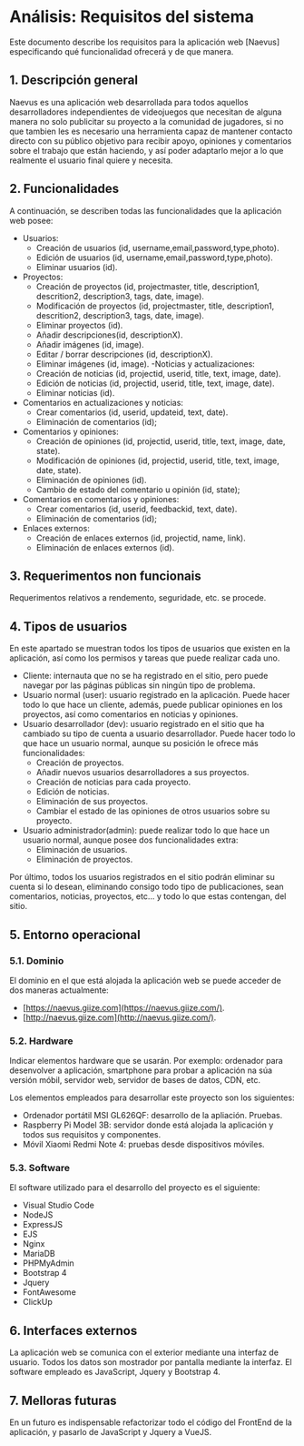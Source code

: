 # Análisis: Requisitos del sistema

Este documento describe los requisitos para la aplicación web \[Naevus\] especificando qué funcionalidad ofrecerá y de que manera.

## 1. Descripción general

Naevus es una aplicación web desarrollada para todos aquellos desarrolladores independientes de videojuegos que necesitan de alguna manera no solo publicitar su proyecto
a la comunidad de jugadores, si no que tambien les es necesario una herramienta capaz de mantener contacto directo con su público objetivo para recibir apoyo, opiniones 
y comentarios sobre el trabajo que están haciendo, y así poder adaptarlo mejor a lo que realmente el usuario final quiere y necesita.

## 2. Funcionalidades

A continuación, se describen todas las funcionalidades que la aplicación web posee:

- Usuarios:
    + Creación de usuarios (id, username,email,password,type,photo).
    + Edición de usuarios (id, username,email,password,type,photo).
    + Eliminar usuarios (id).
- Proyectos:
    + Creación de proyectos (id, projectmaster, title, description1, descrition2, description3, tags, date, image).
    + Modificación de proyectos (id, projectmaster, title, description1, descrition2, description3, tags, date, image).
    + Eliminar proyectos (id).
    + Añadir descripciones(id, descriptionX).
    + Añadir imágenes (id, image).
    + Editar / borrar descripciones (id, descriptionX).
    + Eliminar imágenes (id, image).
-Noticias y actualizaciones:
    + Creación de noticias (id, projectid, userid, title, text, image, date).
    + Edición de noticias (id, projectid, userid, title, text, image, date).
    + Eliminar noticias (id).
- Comentarios en actualizaciones y noticias:
    + Crear comentarios (id, userid, updateid, text, date).
    + Eliminación de comentarios (id);
- Comentarios y opiniones:
    + Creación de opiniones (id, projectid, userid, title, text, image, date, state).
    + Modificación de opiniones (id, projectid, userid, title, text, image, date, state).
    + Eliminación de opiniones (id).
    + Cambio de estado del comentario u opinión (id, state);
- Comentarios en comentarios y opiniones:
    + Crear comentarios (id, userid, feedbackid, text, date).
    + Eliminación de comentarios (id);
- Enlaces externos:
    + Creación de enlaces externos (id, projectid, name, link).
    + Eliminación de enlaces externos (id).
 
## 3. Requerimentos non funcionais

Requerimentos relativos a rendemento, seguridade, etc. se procede.

## 4. Tipos de usuarios

En este apartado se muestran todos los tipos de usuarios que existen en la aplicación, así como los permisos y tareas que puede realizar cada uno.

- Cliente: internauta que no se ha registrado en el sitio, pero puede navegar por las páginas públicas sin ningún tipo de problema.
- Usuario normal (user): usuario registrado en la aplicación. Puede hacer todo lo que hace un cliente, además, puede publicar opiniones en los proyectos, así como comentarios en 
noticias y opiniones. 
- Usuario desarrollador (dev): usuario registrado en el sitio que ha cambiado su tipo de cuenta a usuario desarrollador. Puede hacer todo lo que hace un usuario normal, aunque 
su posición le ofrece más funcionalidades:
    + Creación de proyectos.
    + Añadir nuevos usuarios desarrolladores a sus proyectos.
    + Creación de noticias para cada proyecto.
    + Edición de noticias.
    + Eliminación de sus proyectos.
    + Cambiar el estado de las opiniones de otros usuarios sobre su proyecto.
- Usuario administrador(admin): puede realizar todo lo que hace un usuario normal, aunque posee dos funcionalidades extra:
    + Eliminación de usuarios.
    + Eliminación de proyectos.

Por último, todos los usuarios registrados en el sitio podrán eliminar su cuenta si lo desean, eliminando consigo todo tipo de publicaciones, sean comentarios, noticias,
proyectos, etc... y todo lo que estas contengan, del sitio.
 
## 5. Entorno operacional

### 5.1. Dominio

El dominio en el que está alojada la aplicación web se puede acceder de dos maneras actualmente: 
+ [https://naevus.giize.com](https://naevus.giize.com/).
+ [http://naevus.giize.com](http://naevus.giize.com/).

### 5.2. Hardware

Indicar elementos hardware que se usarán. Por exemplo: ordenador para desenvolver a aplicación, smartphone para probar a aplicación na súa versión móbil, servidor web, 
servidor de bases de datos, CDN, etc.

Los elementos empleados para desarrollar este proyecto son los siguientes:
- Ordenador portátil MSI GL626QF: desarrollo de la apliación. Pruebas.
- Raspberry Pi Model 3B: servidor donde está alojada la aplicación y todos sus requisitos y componentes.
- Móvil Xiaomi Redmi Note 4: pruebas desde dispositivos móviles.

### 5.3. Software

El software utilizado para el desarrollo del proyecto es el siguiente:

- Visual Studio Code
- NodeJS
- ExpressJS
- EJS
- Nginx
- MariaDB
- PHPMyAdmin
- Bootstrap 4
- Jquery
- FontAwesome
- ClickUp

## 6. Interfaces externos

La aplicación web se comunica con el exterior mediante una interfaz de usuario. Todos los datos son mostrador por pantalla mediante la interfaz. El software empleado es 
JavaScript, Jquery y Bootstrap 4.

## 7. Melloras futuras

En un futuro es indispensable refactorizar todo el código del FrontEnd de la aplicación, y pasarlo de JavaScript y Jquery a VueJS.